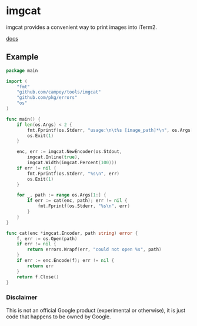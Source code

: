 imgcat
======

imgcat provides a convenient way to print images into iTerm2.

[docs](http://godoc.org/github.com/campoy/tools/imgcat)

## Example

[embedmd]:# (imgcat/main.go /package main/ $)
```go
package main

import (
	"fmt"
	"github.com/campoy/tools/imgcat"
	"github.com/pkg/errors"
	"os"
)

func main() {
	if len(os.Args) < 2 {
		fmt.Fprintf(os.Stderr, "usage:\n\t%s [image_path]*\n", os.Args[0])
		os.Exit(1)
	}

	enc, err := imgcat.NewEncoder(os.Stdout,
		imgcat.Inline(true),
		imgcat.Width(imgcat.Percent(100)))
	if err != nil {
		fmt.Fprintf(os.Stderr, "%s\n", err)
		os.Exit(1)
	}

	for _, path := range os.Args[1:] {
		if err := cat(enc, path); err != nil {
			fmt.Fprintf(os.Stderr, "%s\n", err)
		}
	}
}

func cat(enc *imgcat.Encoder, path string) error {
	f, err := os.Open(path)
	if err != nil {
		return errors.Wrapf(err, "could not open %s", path)
	}
	if err := enc.Encode(f); err != nil {
		return err
	}
	return f.Close()
}
```

### Disclaimer

This is not an official Google product (experimental or otherwise), it is just code that happens to be owned by Google.
